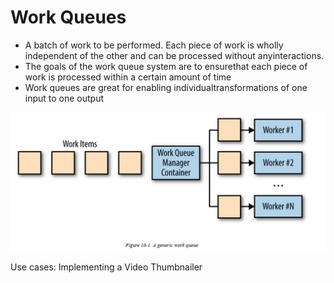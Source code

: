 # Work Queues

* A batch of work to be performed. Each piece of work is wholly independent of the other and can be processed without anyinteractions. 
* The goals of the work queue system are to ensurethat each piece of work is processed within a certain amount of time
* Work queues are great for enabling individualtransformations of one input to one output

![picture 11](../../../../.gitbook/assets/7f69885612bc6ee2097cb14bdbb5441ab2e704b83823d6b2fe701b697d4fbcbb.png)

Use cases: Implementing a Video Thumbnailer

